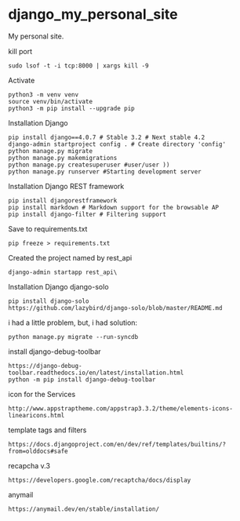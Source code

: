 # django_my_personal_site
My personal site.


kill port

    sudo lsof -t -i tcp:8000 | xargs kill -9

Activate

    python3 -m venv venv
    source venv/bin/activate
    python3 -m pip install --upgrade pip

Installation Django

    pip install django==4.0.7 # Stable 3.2 # Next stable 4.2
    django-admin startproject config . # Create directory 'config'
    python manage.py migrate
    python manage.py makemigrations
    python manage.py createsuperuser #user/user ))
    python manage.py runserver #Starting development server

Installation Django REST framework

    pip install djangorestframework
    pip install markdown # Markdown support for the browsable AP
    pip install django-filter # Filtering support

Save to requirements.txt

    pip freeze > requirements.txt

Created the project named by rest_api

    django-admin startapp rest_api\

Installation Django django-solo

    pip install django-solo
    https://github.com/lazybird/django-solo/blob/master/README.md

i had a little problem, but, i had solution:

    python manage.py migrate --run-syncdb

install django-debug-toolbar

    https://django-debug-toolbar.readthedocs.io/en/latest/installation.html
    python -m pip install django-debug-toolbar

icon for the Services

    http://www.appstraptheme.com/appstrap3.3.2/theme/elements-icons-linearicons.html

template tags and filters

    https://docs.djangoproject.com/en/dev/ref/templates/builtins/?from=olddocs#safe

recapcha v.3
    
    https://developers.google.com/recaptcha/docs/display

anymail 

    https://anymail.dev/en/stable/installation/

